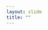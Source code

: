 ```yaml
---
layout: slide
title: ""
---
```


<section data-background-image="assets/images/Slide60.png" data-background-size="70%" data-background-position="center"></section>
